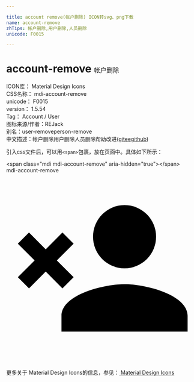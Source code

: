 ```yaml
---

title: account remove(帐户删除) ICON转svg、png下载
name: account-remove
zhTips: 帐户删除,用户删除,人员删除
unicode: F0015

---
```


# account-remove  <small style="font-size: 60%;font-weight: 100">帐户删除</small>


<div class="detail-page">
<p>
<span>
ICON库：
<span class="badge-secondary badge">Material Design Icons</span> 
</span>
<br/>
<span>
CSS名称：
<span class="badge-secondary badge">mdi-account-remove</span> 
</span>
<br/>
<span>
unicode：
<span class="badge-secondary badge">F0015</span> 
</span>
<br/>
<span>
version：
<span class="badge-secondary badge">1.5.54</span> 
</span>
<br/>
<span>Tag：
<span class="badge-light badge">Account / User</span>
</span>
<br/>
<span>图标来源/作者：<span class="badge-light badge">REJack</span></span> 
<br/>
<span>别名：<span class="badge-light badge">user-remove</span><span class="badge-light badge">person-remove</span></span><br/><span class="zh-detail">中文描述：<span class="badge-primary badge">帐户删除</span><span class="badge-primary badge">用户删除</span><span class="badge-primary badge">人员删除</span><span class="help-link"><span>帮助改进</span>(<a href="https://gitee.com/liuwave/icon-helper/edit/master/json/material/account-remove.json" target="_blank" rel="noopener noreferrer">gitee</a><a href="https://github.com/liuwave/icon-helper/edit/master/json/material/account-remove.json" target="_blank" rel="noopener noreferrer">github</a></span>)</span><br/>
</p>
</div>
<div class="alert alert-dark">
  <i class="mdi mdi-account-remove mdi-48px"></i>
  <i class="mdi mdi-account-remove mdi-36px"></i>
  <i class="mdi mdi-account-remove mdi-24px"></i>
  <i class="mdi mdi-account-remove mdi-18px"></i>
</div>
<div>
  <p>引入css文件后，可以用<code>&lt;span&gt;</code>包裹，放在页面中。具体如下所示：    
  </p>
  <div class="alert alert-primary" style="font-size: 14px">
    &lt;span class="mdi mdi-account-remove" aria-hidden="true"&gt;&lt;/span&gt;
    <copy-btn content='<span class="mdi mdi-account-remove" aria-hidden="true"></span>'></copy-btn>
  </div>
  <div class="alert alert-secondary">
    <i class="mdi mdi-account-remove"
    style="font-size: 24px"
    aria-hidden="true"></i> mdi-account-remove
    <copy-btn content="mdi-account-remove" btn-title="复制图标名称"></copy-btn>
  </div>
</div>
<div id="svg" class="svg-wrap">
<svg xmlns="http://www.w3.org/2000/svg" viewBox="0 0 24 24"><path d="M15,14C17.67,14 23,15.33 23,18V20H7V18C7,15.33 12.33,14 15,14M15,12A4,4 0 0,1 11,8A4,4 0 0,1 15,4A4,4 0 0,1 19,8A4,4 0 0,1 15,12M5,9.59L7.12,7.46L8.54,8.88L6.41,11L8.54,13.12L7.12,14.54L5,12.41L2.88,14.54L1.46,13.12L3.59,11L1.46,8.88L2.88,7.46L5,9.59Z" /></svg>
</div>
<detail full-name='mdi-account-remove'></detail>
    
<div><p>更多关于 Material Design Icons的信息，参见：<a target="_blank" href="https://iconhelper.cn/material.html"> Material Design Icons</a>
</p></div>
